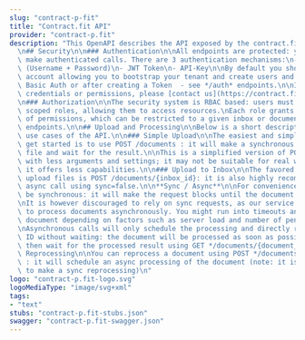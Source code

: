 ```yaml
---
slug: "contract-p-fit"
title: "Contract.fit API"
provider: "contract-p.fit"
description: "This OpenAPI describes the API exposed by the contract.fit backend.\n\
  \n## Security\n\n### Authentication\n\nAll endpoints are protected: you need to\
  \ make authenticated calls. There are 3 authentication mechanisms:\n- HTTP Basic\
  \ (Username + Password)\n- JWT Token\n- API-Key\n\nBy default you should have an\
  \ account allowing you to bootstrap your tenant and create users and roles, using\
  \ Basic Auth or after creating a Token  - see */auth* endpoints.\n\nIf you are missing\
  \ credentials or permissions, please [contact us](https://contract.fit/contact-us).\n\
  \n### Authorization\n\nThe security system is RBAC based: users must be granted\
  \ scoped roles, allowing them to access resources.\nEach role grants a defined set\
  \ of permissions, which can be restricted to a given inbox or document - see */roles*\
  \ endpoints.\n\n## Upload and Processing\n\nBelow is a short description of common\
  \ use cases of the API.\n\n### Simple Upload\n\nThe easiest and simplest way to\
  \ get started is to use POST /documents : it will make a synchronous upload of your\
  \ file and wait for the result.\n\nThis is a simplified version of POST /documents/{inbox_id}\
  \ with less arguments and settings; it may not be suitable for real workload as\
  \ it offers less capabilities.\n\n### Upload to Inbox\n\nThe favored endpoint to\
  \ upload files is POST /documents/{inbox_id}: it is also highly recommended to make\
  \ async call using sync=false.\n\n**Sync / Async**\n\nFor convenience uploads can\
  \ be synchronous: it will make the request blocks until the document is processed.\n\
  \nIt is however discouraged to rely on sync requests, as our service is designed\
  \ to process documents asynchronously. You might run into timeouts and unprocessed\
  \ document depending on factors such as server load and number of pending documents.\n\
  \nAsynchronous calls will only schedule the processing and directly return the document\
  \ ID without waiting: the document will be processed as soon as possible. You can\
  \ then wait for the processed result using GET */documents/{document_id}*.\n\n###\
  \ Reprocessing\n\nYou can reprocess a document using POST */documents/{document_id}/reprocess*\
  \ : it will schedule an async processing of the document (note: it is not possible\
  \ to make a sync reprocessing)\n"
logo: "contract-p.fit-logo.svg"
logoMediaType: "image/svg+xml"
tags:
- "text"
stubs: "contract-p.fit-stubs.json"
swagger: "contract-p.fit-swagger.json"
---
```

